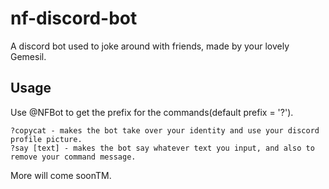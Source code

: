 # nf-discord-bot
A discord bot used to joke around with friends, made by your lovely Gemesil.

## Usage
Use @NFBot to get the prefix for the commands(default prefix = '?').
```
?copycat - makes the bot take over your identity and use your discord profile picture.
?say [text] - makes the bot say whatever text you input, and also to remove your command message.
```

More will come soonTM.
